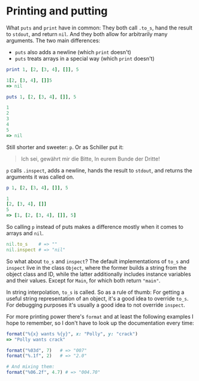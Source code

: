 # Printing and putting

What `puts` and `print` have in common: They both call `.to_s`, hand the result to `stdout`, and return `nil`. And they both allow for arbitrarily many arguments. The two main differences:
- `puts` also adds a newline (which `print` doesn't)
- `puts` treats arrays in a special way (which `print` doesn't)

```ruby
print 1, [2, [3, 4], []], 5

1[2, [3, 4], []]5
=> nil

puts 1, [2, [3, 4], []], 5

1
2
3
4
5
=> nil
```

Still shorter and sweeter: `p`. Or as Schiller put it:

> Ich sei, gewährt mir die Bitte,
> In eurem Bunde der Dritte!

`p` calls `.inspect`, adds a newline, hands the result to `stdout`, and returns the arguments it was called on.

```ruby
p 1, [2, [3, 4], []], 5

1
[2, [3, 4], []]
5
=> [1, [2, [3, 4], []], 5]
```

So calling `p` instead of puts makes a difference mostly when it comes to arrays and `nil`.

```ruby
nil.to_s    # => ""
nil.inspect # => "nil"
```

So what about `to_s` and `inspect`? The default implementations of `to_s` and `inspect` live in the class `Object`, where the former builds a string from the object class and ID, while the latter additionally includes instance variables and their values. Except for `Main`, for which both return `"main"`.

In string interpolation, `to_s` is called. So as a rule of thumb: For getting a useful string representation of an object, it's a good idea to override `to_s`. For debugging purposes it's usually a good idea to not override `inspect`.

For more printing power there's `format` and at least the following examples I hope to remember, so I don't have to look up the documentation every time:

```ruby
format("%{x} wants %{y}", x: "Polly", y: "crack")
=> "Polly wants crack"

format("%03d", 7)   # => "007"
format("%.1f", 2)   # => "2.0"

# And mixing them:
format("%06.2f", 4.7) # => "004.70"
```
